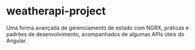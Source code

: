 # weatherapi-project
Uma forma avançada de gerenciamento de estado com NGRX, práticas e padrões de desenvolvimento, acompanhados de algumas APIs úteis do Angular.
